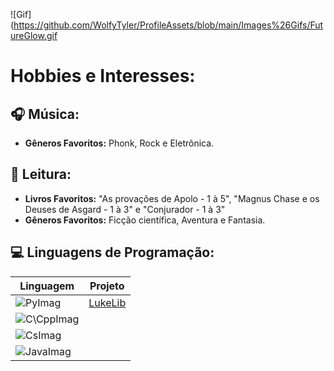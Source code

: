 ![Gif](https://github.com/WolfyTyler/ProfileAssets/blob/main/Images%26Gifs/FutureGlow.gif
# **Hobbies e Interesses:**

## :headphones: Música:

- **Gêneros Favoritos:** Phonk, Rock e Eletrônica. 

## :book: Leitura:

- **Livros Favoritos:** "As provações de Apolo - 1 à 5", "Magnus Chase e os Deuses de Asgard - 1 à 3" e "Conjurador - 1 à 3"
- **Gêneros Favoritos:** Ficção científica, Aventura e Fantasia.

## :computer: Linguagens de Programação:

| Linguagem | Projeto |
| ------------------------ | ------- |
| ![PyImag](https://img.shields.io/badge/python-3670A0?style=for-the-badge&logo=python&logoColor=ffdd54) | [LukeLib](https://github.com/WolfyTyler/LukeLib)  |
| ![C\CppImag](https://img.shields.io/badge/-C/C++-darkblue?style=for-the-badge&logo=Cplusplus) | |
| ![CsImag](https://img.shields.io/badge/Csharp-800080?style=for-the-badge&logo=c#&logoColor=white) | |
| ![JavaImag](https://img.shields.io/badge/Java-ED8B00?style=for-the-badge&logo=openjdk&logoColor=white) | |
